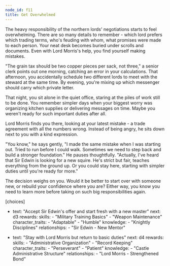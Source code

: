 ```yaml
---
node_id: f11
title: Get Overwhelmed
---
```


The heavy responsibility of the northern lords' negotiations starts to feel overwhelming. There are so many details to remember - which lord prefers which trading terms, who's feuding with whom, what promises were made to each person. Your neat desk becomes buried under scrolls and documents. Even with Lord Morris's help, you find yourself making mistakes.

"The grain tax should be two copper pieces per sack, not three," a senior clerk points out one morning, catching an error in your calculations. That afternoon, you accidentally schedule two different lords to meet with the steward at the same time. By evening, you're mixing up which messenger should carry which private letter.

That night, you sit alone in the quiet office, staring at the piles of work still to be done. You remember simpler days when your biggest worry was organizing kitchen supplies or delivering messages on time. Maybe you weren't ready for such important duties after all.

Lord Morris finds you there, looking at your latest mistake - a trade agreement with all the numbers wrong. Instead of being angry, he sits down next to you with a kind expression.

"You know," he says gently, "I made the same mistake when I was starting out. Tried to run before I could walk. Sometimes we need to step back and build a stronger foundation." He pauses thoughtfully. "Actually, I've heard that Sir Edwin is looking for a new squire. He's strict but fair, teaches everything from the ground up. Or you could stay here, starting with simpler duties until you're ready for more."

The decision weighs on you. Would it be better to start over with someone new, or rebuild your confidence where you are? Either way, you know you need to learn more before taking on such big responsibilities again.

[choices]
- text: "Accept Sir Edwin's offer and start fresh with a new master"
  next: d3
  rewards:
    skills: 
      - "Military Training Basics"
      - "Weapon Maintenance"
    character_traits:
      - "Adaptable"
      - "Humble"
    knowledge:
      - "Knightly Disciplines"
    relationships:
      - "Sir Edwin - New Mentor"

- text: "Stay with Lord Morris but return to basic duties"
  next: d4
  rewards:
    skills: 
      - "Administrative Organization"
      - "Record Keeping"
    character_traits:
      - "Perseverant"
      - "Patient"
    knowledge:
      - "Castle Administrative Structure"
    relationships:
      - "Lord Morris - Strengthened Bond"